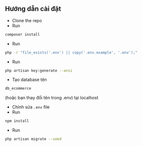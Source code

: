 ## Hướng dẫn cài đặt

- Clone the repo
- Run
```bash
composer install
```
- Run
```bash
php -r "file_exists('.env') || copy('.env.example', '.env');"
```
- Run
```bash
php artisan key:generate --ansi
```
- Tạo database tên
```bash
db_ecommerce
```
(hoặc bạn thay đổi tên trong .env) tại localhost
- Chỉnh sửa `.env` file
- Run
```bash
npm install
```
- Run
```bash
php artisan migrate --seed
```

